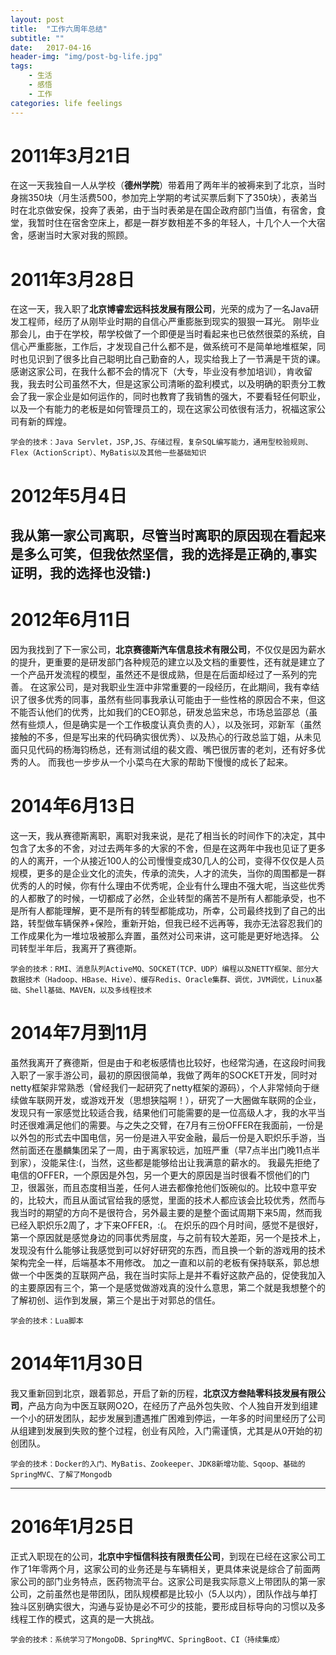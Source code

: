 ```yaml
---
layout: post
title:  "工作六周年总结"
subtitle: ""
date:   2017-04-16
header-img: "img/post-bg-life.jpg"
tags:
    - 生活
    - 感悟
    - 工作
categories: life feelings
---
```

# 2011年3月21日
在这一天我独自一人从学校（**德州学院**）带着用了两年半的被褥来到了北京，当时身揣350块（月生活费500，参加完上学期的考试买票后剩下了350块），表弟当时在北京做安保，投奔了表弟，由于当时表弟是在国企政府部门当值，有宿舍，食堂，我暂时住在宿舍空床上，都是一群岁数相差不多的年轻人，十几个人一个大宿舍，感谢当时大家对我的照顾。
# 2011年3月28日
在这一天，我入职了**北京博睿宏远科技发展有限公司**，光荣的成为了一名Java研发工程师，经历了从刚毕业时期的自信心严重膨胀到现实的狠狠一耳光。
刚毕业那会儿，由于在学校，帮学校做了一个即便是当时看起来也已依然很菜的系统，自信心严重膨胀，工作后，才发现自己什么都不是，做系统可不是简单地堆框架，同时也见识到了很多比自己聪明比自己勤奋的人，现实给我上了一节满是干货的课。
感谢这家公司，在我什么都不会的情况下（大专，毕业没有参加培训），肯收留我，我去时公司虽然不大，但是这家公司清晰的盈利模式，以及明确的职责分工教会了我一家企业是如何运作的，同时也教育了我销售的强大，不要看轻任何职业，以及一个有能力的老板是如何管理员工的，现在这家公司依很有活力，祝福这家公司有新的辉煌。

    学会的技术：Java Servlet，JSP,JS、存储过程，复杂SQL编写能力，通用型校验规则、Flex（ActionScript）、MyBatis以及其他一些基础知识

# 2012年5月4日
我从第一家公司离职，尽管当时离职的原因现在看起来是多么可笑，但我依然坚信，我的选择是正确的,事实证明，我的选择也没错:)
 ---
# 2012年6月11日
因为我找到了下一家公司，**北京赛德斯汽车信息技术有限公司**，不仅仅是因为薪水的提升，更重要的是研发部门各种规范的建立以及文档的重要性，还有就是建立了一个产品开发流程的模型，虽然还不是很成熟，但是在后面却经过了一系列的完善。
在这家公司，是对我职业生涯中非常重要的一段经历，在此期间，我有幸结识了很多优秀的同事，虽然有些同事我承认可能由于一些性格的原因合不来，但这不能否认他们的优秀，比如我们的CEO郭总，研发总监宋总，市场总监邵总（虽然有些烦人，但是确实是一个工作极度认真负责的人），以及张珂，邓新军（虽然接触的不多，但是写出来的代码确实很优秀）、以及热心的行政总监丁姐，从未见面只见代码的杨海钧杨总，还有测试组的裴文霞、嘴巴很厉害的老刘，还有好多优秀的人。
而我也一步步从一个小菜鸟在大家的帮助下慢慢的成长了起来。



# 2014年6月13日
这一天，我从赛德斯离职，离职对我来说，是花了相当长的时间作下的决定，其中包含了太多的不舍，对过去两年多的大家的不舍，但是在这两年中我也见证了更多的人的离开，一个从接近100人的公司慢慢变成30几人的公司，变得不仅仅是人员规模，更多的是企业文化的流失，传承的流失，人才的流失，当你的周围都是一群优秀的人的时候，你有什么理由不优秀呢，企业有什么理由不强大呢，当这些优秀的人都散了的时候，一切都成了必然，企业转型的痛苦不是所有人都能承受，也不是所有人都能理解，更不是所有的转型都能成功，所幸，公司最终找到了自己的出路，转型做车辆保养+保险，重新开始，但我已经不远再等，我亦无法容忍我们的工作成果化为一堆垃圾被那么弃置，虽然对公司来讲，这可能是更好地选择。
公司转型半年后，我离开了赛德斯。

	学会的技术：RMI、消息队列ActiveMQ、SOCKET(TCP、UDP）编程以及NETTY框架、部分大数据技术（Hadoop、HBase、Hive）、缓存Redis、Oracle集群、调优，JVM调优，Linux基础、Shell基础、MAVEN，以及多线程技术

# 2014年7月到11月
虽然我离开了赛德斯，但是由于和老板感情也比较好，也经常沟通，在这段时间我入职了一家手游公司，最初的原因很简单，我做了两年的SOCKET开发，同时对netty框架非常熟悉（曾经我们一起研究了netty框架的源码），个人非常倾向于继续做车联网开发，或游戏开发（思想狭隘啊！），研究了一大圈做车联网的企业，发现只有一家感觉比较适合我，结果他们可能需要的是一位高级人才，我的水平当时还很难满足他们的需要。与之失之交臂，在7月有三份OFFER在我面前，一份是以外包的形式去中国电信，另一份是进入平安金融，最后一份是入职炽乐手游，当然前面还在墨麟集团呆了一周，由于离家较远，加班严重（早7点半出门晚11点半到家），没能呆住:(，当然，这些都是能够给出让我满意的薪水的。
我最先拒绝了电信的OFFER，一个原因是外包，另一个更大的原因是当时很看不惯他们的门卫，很嚣张，而且态度相当差，任何人进去都像抢他们饭碗似的。比较中意平安的，比较大，而且从面试官给我的感觉，里面的技术人都应该会比较优秀，然而与我当时的期望的方向不是很符合，另外最主要的是整个面试周期下来5周，然而我已经入职炽乐2周了，才下来OFFER，:(。
在炽乐的四个月时间，感觉不是很好，第一个原因就是感觉身边的同事优秀层度，与之前有较大差距，另一个是技术上，发现没有什么能够让我感觉到可以好好研究的东西，而且换一个新的游戏用的技术架构完全一样，后端基本不用修改。
加之一直和以前的老板有保持联系，郭总想做一个中医类的互联网产品，我在当时实际上是并不看好这款产品的，促使我加入的主要原因有三个，第一个是感觉做游戏真的没什么意思，第二个就是我想整个的了解初创、运作到发展，第三个是出于对郭总的信任。

	学会的技术：Lua脚本

# 2014年11月30日
我又重新回到北京，跟着郭总，开启了新的历程，**北京汉方叁陆零科技发展有限公司**，产品方向为中医互联网O2O，在经历了产品外包失败、个人独自开发到组建一个小的研发团队，起步发展到遭遇推广困难到停运，一年多的时间里经历了公司从组建到发展到失败的整个过程，创业有风险，入门需谨慎，尤其是从0开始的初创团队。

	学会的技术：Docker的入门、MyBatis、Zookeeper、JDK8新增功能、Sqoop、基础的SpringMVC、了解了Mongodb

 ---

# 2016年1月25日
正式入职现在的公司，**北京中宇恒信科技有限责任公司**，到现在已经在这家公司工作了1年零两个月，这家公司的业务还是与车辆相关，更具体来说是综合了前面两家公司的部门业务特点，医药物流平台。这家公司是我实际意义上带团队的第一家公司，之前虽然也是带团队，团队规模都是比较小（5人以内），团队作战与单打独斗区别确实很大，沟通与妥协是必不可少的技能，要形成目标导向的习惯以及多线程工作的模式，这真的是一大挑战。



	学会的技术：系统学习了MongoDB、SpringMVC、SpringBoot、CI（持续集成）
